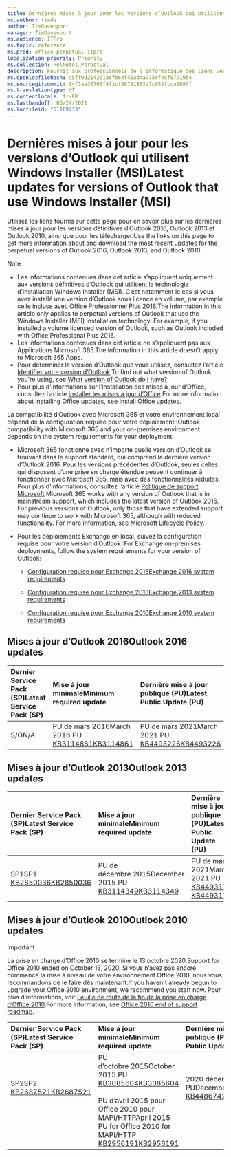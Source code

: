 ```yaml
---
title: Dernières mises à jour pour les versions d’Outlook qui utilisent Windows Installer (MSI)
ms.author: timda
author: TimDavenport
manager: TimDavenport
ms.audience: ITPro
ms.topic: reference
ms.prod: office-perpetual-itpro
localization_priority: Priority
ms.collection: RelNotes_Perpetual
description: Fournit aux professionnels de l’informatique des liens vers les dernières informations sur les mises à jour pour les versions définitives d’Outlook 2016, Outlook 2013 et Outlook 2010
ms.openlocfilehash: a5ff9d2142b1aefb64f40ad4a775ef4cf07919b4
ms.sourcegitcommit: 04f3aa30703f4f1cf89721853a7c052fcca2b97f
ms.translationtype: HT
ms.contentlocale: fr-FR
ms.lasthandoff: 03/24/2021
ms.locfileid: "51169733"
---
```

# <a name="latest-updates-for-versions-of-outlook-that-use-windows-installer-msi"></a><span data-ttu-id="bd557-103">Dernières mises à jour pour les versions d’Outlook qui utilisent Windows Installer (MSI)</span><span class="sxs-lookup"><span data-stu-id="bd557-103">Latest updates for versions of Outlook that use Windows Installer (MSI)</span></span>

<span data-ttu-id="bd557-104">Utilisez les liens fournis sur cette page pour en savoir plus sur les dernières mises à jour pour les versions définitives d’Outlook 2016, Outlook 2013 et Outlook 2010, ainsi que pour les télécharger.</span><span class="sxs-lookup"><span data-stu-id="bd557-104">Use the links on this page to get more information about and download the most recent updates for the perpetual versions of Outlook 2016, Outlook 2013, and Outlook 2010.</span></span>
  
> [!NOTE]
> - <span data-ttu-id="bd557-p101">Les informations contenues dans cet article s’appliquent uniquement aux versions définitives d’Outlook qui utilisent la technologie d’installation Windows Installer (MSI). C’est notamment le cas si vous avez installé une version d’Outlook sous licence en volume, par exemple celle incluse avec Office Professionnel Plus 2016.</span><span class="sxs-lookup"><span data-stu-id="bd557-p101">The information in this article only applies to perpetual versions of Outlook that use the Windows Installer (MSI) installation technology. For example, if you installed a volume licensed version of Outlook, such as Outlook included with Office Professional Plus 2016.</span></span>
> - <span data-ttu-id="bd557-107">Les informations contenues dans cet article ne s’appliquent pas aux Applications Microsoft 365.</span><span class="sxs-lookup"><span data-stu-id="bd557-107">The information in this article doesn't apply to Microsoft 365 Apps.</span></span>
> - <span data-ttu-id="bd557-108">Pour déterminer la version d’Outlook que vous utilisez, consultez l’article [Identifier votre version d’Outlook](https://support.office.com/article/b3a9568c-edb5-42b9-9825-d48d82b2257c).</span><span class="sxs-lookup"><span data-stu-id="bd557-108">To find out what version of Outlook you're using, see [What version of Outlook do I have?](https://support.office.com/article/b3a9568c-edb5-42b9-9825-d48d82b2257c)</span></span>
> - <span data-ttu-id="bd557-109">Pour plus d’informations sur l’installation des mises à jour d’Office, consultez l’article [Installer les mises à jour d’Office](https://support.office.com/article/2ab296f3-7f03-43a2-8e50-46de917611c5).</span><span class="sxs-lookup"><span data-stu-id="bd557-109">For more information about installing Office updates, see [Install Office updates](https://support.office.com/article/2ab296f3-7f03-43a2-8e50-46de917611c5).</span></span> 
  
<span data-ttu-id="bd557-110">La compatibilité d’Outlook avec Microsoft 365 et votre environnement local dépend de la configuration requise pour votre déploiement :</span><span class="sxs-lookup"><span data-stu-id="bd557-110">Outlook compatibility with Microsoft 365 and your on-premises environment depends on the system requirements for your deployment:</span></span>
  
- <span data-ttu-id="bd557-p102">Microsoft 365 fonctionne avec n’importe quelle version d’Outlook se trouvant dans le support standard, qui comprend la dernière version d’Outlook 2016. Pour les versions précédentes d’Outlook, seules celles qui disposent d’une prise en charge étendue peuvent continuer à fonctionner avec Microsoft 365, mais avec des fonctionnalités réduites. Pour plus d’informations, consultez l’article [Politique de support Microsoft](https://support.microsoft.com/lifecycle).</span><span class="sxs-lookup"><span data-stu-id="bd557-p102">Microsoft 365 works with any version of Outlook that is in mainstream support, which includes the latest version of Outlook 2016. For previous versions of Outlook, only those that have extended support may continue to work with Microsoft 365, although with reduced functionality. For more information, see [Microsoft Lifecycle Policy](https://support.microsoft.com/lifecycle).</span></span>
    
- <span data-ttu-id="bd557-114">Pour les déploiements Exchange en local, suivez la configuration requise pour votre version d’Outlook :</span><span class="sxs-lookup"><span data-stu-id="bd557-114">For Exchange on-premises deployments, follow the system requirements for your version of Outlook:</span></span>
    
  - [<span data-ttu-id="bd557-115">Configuration requise pour Exchange 2016</span><span class="sxs-lookup"><span data-stu-id="bd557-115">Exchange 2016 system requirements</span></span>](/Exchange/plan-and-deploy/system-requirements)
    
  - [<span data-ttu-id="bd557-116">Configuration requise pour Exchange 2013</span><span class="sxs-lookup"><span data-stu-id="bd557-116">Exchange 2013 system requirements</span></span>](/exchange/exchange-2013-system-requirements-exchange-2013-help)
    
  - <span data-ttu-id="bd557-117">[Configuration requise pour Exchange 2010](/previous-versions/office/exchange-server-2010/aa996719(v=exchg.141))</span><span class="sxs-lookup"><span data-stu-id="bd557-117">[Exchange 2010 system requirements](/previous-versions/office/exchange-server-2010/aa996719(v=exchg.141))</span></span>

   
## <a name="outlook-2016-updates"></a><span data-ttu-id="bd557-118">Mises à jour d’Outlook 2016</span><span class="sxs-lookup"><span data-stu-id="bd557-118">Outlook 2016 updates</span></span>

|<span data-ttu-id="bd557-119">**Dernier Service Pack (SP)**</span><span class="sxs-lookup"><span data-stu-id="bd557-119">**Latest Service Pack (SP)**</span></span>|<span data-ttu-id="bd557-120">**Mise à jour minimale**</span><span class="sxs-lookup"><span data-stu-id="bd557-120">**Minimum required update**</span></span>|<span data-ttu-id="bd557-121">**Dernière mise à jour publique (PU)**</span><span class="sxs-lookup"><span data-stu-id="bd557-121">**Latest Public Update (PU)**</span></span>|
|:-----|:-----|:-----|
|<span data-ttu-id="bd557-122">S/O</span><span class="sxs-lookup"><span data-stu-id="bd557-122">N/A</span></span>  <br/> |<span data-ttu-id="bd557-123">PU de mars 2016</span><span class="sxs-lookup"><span data-stu-id="bd557-123">March 2016 PU</span></span> <br/>[<span data-ttu-id="bd557-124">KB3114861</span><span class="sxs-lookup"><span data-stu-id="bd557-124">KB3114861</span></span>](https://support.microsoft.com/help/3114861) <br/> |<span data-ttu-id="bd557-125">PU de mars 2021</span><span class="sxs-lookup"><span data-stu-id="bd557-125">March 2021 PU</span></span> <br/>[<span data-ttu-id="bd557-126">KB4493226</span><span class="sxs-lookup"><span data-stu-id="bd557-126">KB4493226</span></span>](https://support.microsoft.com/help/4493226) 

## <a name="outlook-2013-updates"></a><span data-ttu-id="bd557-127">Mises à jour d’Outlook 2013</span><span class="sxs-lookup"><span data-stu-id="bd557-127">Outlook 2013 updates</span></span>

|<span data-ttu-id="bd557-128">**Dernier Service Pack (SP)**</span><span class="sxs-lookup"><span data-stu-id="bd557-128">**Latest Service Pack (SP)**</span></span>|<span data-ttu-id="bd557-129">**Mise à jour minimale**</span><span class="sxs-lookup"><span data-stu-id="bd557-129">**Minimum required update**</span></span>|<span data-ttu-id="bd557-130">**Dernière mise à jour publique (PU)**</span><span class="sxs-lookup"><span data-stu-id="bd557-130">**Latest Public Update (PU)**</span></span>|
|:-----|:-----|:-----|
|<span data-ttu-id="bd557-131">SP1</span><span class="sxs-lookup"><span data-stu-id="bd557-131">SP1</span></span>  <br/>[<span data-ttu-id="bd557-132">KB2850036</span><span class="sxs-lookup"><span data-stu-id="bd557-132">KB2850036</span></span>](https://go.microsoft.com/fwlink/p/?LinkId=512538) <br/> |<span data-ttu-id="bd557-133">PU de décembre 2015</span><span class="sxs-lookup"><span data-stu-id="bd557-133">December 2015 PU</span></span> <br/>[<span data-ttu-id="bd557-134">KB3114349</span><span class="sxs-lookup"><span data-stu-id="bd557-134">KB3114349</span></span>](https://support.microsoft.com/kb/3114349) <br/> |<span data-ttu-id="bd557-135">PU de mars 2021</span><span class="sxs-lookup"><span data-stu-id="bd557-135">March 2021 PU</span></span> <br/>[<span data-ttu-id="bd557-136">KB4493174 </span><span class="sxs-lookup"><span data-stu-id="bd557-136">KB4493174 </span></span>](https://support.microsoft.com/help/4493174 )  |
   
## <a name="outlook-2010-updates"></a><span data-ttu-id="bd557-137">Mises à jour d’Outlook 2010</span><span class="sxs-lookup"><span data-stu-id="bd557-137">Outlook 2010 updates</span></span>
> [!IMPORTANT]
> <span data-ttu-id="bd557-138">La prise en charge d’Office 2010 se termine le 13 octobre 2020.</span><span class="sxs-lookup"><span data-stu-id="bd557-138">Support for Office 2010 ended on October 13, 2020.</span></span> <span data-ttu-id="bd557-139">Si vous n’avez pas encore commencé la mise à niveau de votre environnement Office 2010, nous vous recommandons de le faire dès maintenant.</span><span class="sxs-lookup"><span data-stu-id="bd557-139">If you haven't already begun to upgrade your Office 2010 environment, we recommend you start now.</span></span> <span data-ttu-id="bd557-140">Pour plus d’informations, voir [Feuille de route de la fin de la prise en charge d’Office 2010](/DeployOffice/office-2010-end-support-roadmap).</span><span class="sxs-lookup"><span data-stu-id="bd557-140">For more information, see [Office 2010 end of support roadmap](/DeployOffice/office-2010-end-support-roadmap).</span></span>

|<span data-ttu-id="bd557-141">**Dernier Service Pack (SP)**</span><span class="sxs-lookup"><span data-stu-id="bd557-141">**Latest Service Pack (SP)**</span></span>|<span data-ttu-id="bd557-142">**Mise à jour minimale**</span><span class="sxs-lookup"><span data-stu-id="bd557-142">**Minimum required update**</span></span>|<span data-ttu-id="bd557-143">**Dernière mise à jour publique (PU)**</span><span class="sxs-lookup"><span data-stu-id="bd557-143">**Latest Public Update (PU)**</span></span>|
|:-----|:-----|:-----|
|<span data-ttu-id="bd557-144">SP2</span><span class="sxs-lookup"><span data-stu-id="bd557-144">SP2</span></span> <br/>[<span data-ttu-id="bd557-145">KB2687521</span><span class="sxs-lookup"><span data-stu-id="bd557-145">KB2687521</span></span>](https://go.microsoft.com/fwlink/p/?LinkId=512542) <br><br><br><br/> |<span data-ttu-id="bd557-146">PU d’octobre 2015</span><span class="sxs-lookup"><span data-stu-id="bd557-146">October 2015 PU</span></span> <br/> [<span data-ttu-id="bd557-147">KB3085604</span><span class="sxs-lookup"><span data-stu-id="bd557-147">KB3085604</span></span>](https://support.microsoft.com/kb/3085604) <br/><br/>  <span data-ttu-id="bd557-148">PU d’avril 2015 pour Office 2010 pour MAPI/HTTP</span><span class="sxs-lookup"><span data-stu-id="bd557-148">April 2015 PU for Office 2010 for MAPI/HTTP</span></span> <br/> [<span data-ttu-id="bd557-149">KB2956191</span><span class="sxs-lookup"><span data-stu-id="bd557-149">KB2956191</span></span>](https://support.microsoft.com/help/2956191/april-14-2015-update-for-office-2010-kb2956191) <br/> |<span data-ttu-id="bd557-150">2020 décembre PU</span><span class="sxs-lookup"><span data-stu-id="bd557-150">December 2020 PU</span></span> <br/>[<span data-ttu-id="bd557-151">KB4486742</span><span class="sxs-lookup"><span data-stu-id="bd557-151">KB4486742</span></span>](https://support.microsoft.com/help/4486742) <br><br><br><br/>|
